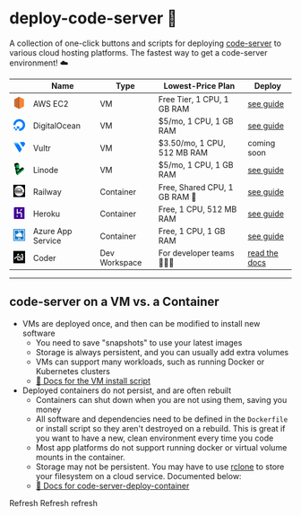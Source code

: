 # deploy-code-server 🚀 

A collection of one-click buttons and scripts for deploying [code-server](https://github.com/cdr/code-server) to various cloud hosting platforms. The fastest way to get a code-server environment! ☁️

|                                                                                                                 | Name              | Type          | Lowest-Price Plan             | Deploy                                                  |
| --------------------------------------------------------------------------------------------------------------- | ----------------- | ------------- | ----------------------------- | ------------------------------------------------------- |
| [![AWS EC2](img/logo/aws-ec2.png)](https://aws.amazon.com/ec2)                                                  | AWS EC2           | VM            | Free Tier, 1 CPU, 1 GB RAM    | [see guide](guides/aws-ec2.md)                          |
| [![DigitalOcean](img/logo/digitalocean.png)](https://digitalocean.com)                                          | DigitalOcean      | VM            | $5/mo, 1 CPU, 1 GB RAM        | [see guide](guides/digitalocean.md)                     |
| [![Vultr](img/logo/vultr.png)](https://vultr.com)                                                               | Vultr             | VM            | $3.50/mo, 1 CPU, 512 MB RAM   | coming soon                                             |
| [![Linode](img/logo/linode.png)](https://linode.com)                                                            | Linode            | VM            | $5/mo, 1 CPU, 1 GB RAM        | [see guide](guides/linode.md)                           |
| [![Railway](img/logo/railway.png)](https://railway.app)                                                         | Railway           | Container     | Free, Shared CPU, 1 GB RAM 🚀 | [see guide](guides/railway.md)                          |
| [![Heroku](img/logo/heroku.png)](https://heroku.com)                                                            | Heroku            | Container     | Free, 1 CPU, 512 MB RAM       | [see guide](guides/heroku.md)                           |
| [![Azure App Service](img/logo/azure-app-service.png)](https://azure.microsoft.com/en-us/services/app-service/) | Azure App Service | Container     | Free, 1 CPU, 1 GB RAM         | [see guide](https://github.com/bpmct/code-server-azure) |
| [![Coder](img/logo/coder.png)](https://coder.com/docs)                                                          | Coder             | Dev Workspace | For developer teams 👨🏼‍💻        | [read the docs](https://coder.com/docs)                 |

---

## code-server on a VM vs. a Container

- VMs are deployed once, and then can be modified to install new software
  - You need to save "snapshots" to use your latest images
  - Storage is always persistent, and you can usually add extra volumes
  - VMs can support many workloads, such as running Docker or Kubernetes clusters
  - [👀 Docs for the VM install script](deploy-vm/)
- Deployed containers do not persist, and are often rebuilt
  - Containers can shut down when you are not using them, saving you money
  - All software and dependencies need to be defined in the `Dockerfile` or install script so they aren't destroyed on a rebuild. This is great if you want to have a new, clean environment every time you code
  - Most app platforms do not support running docker or virtual volume mounts in the container.
  - Storage may not be persistent. You may have to use [rclone](https://rclone.org/) to store your filesystem on a cloud service. Documented below:
  - [📄 Docs for code-server-deploy-container](deploy-container/)

Refresh
Refresh
refresh
